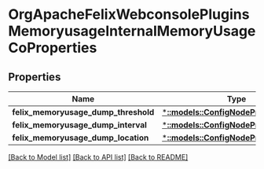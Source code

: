 # OrgApacheFelixWebconsolePluginsMemoryusageInternalMemoryUsageCoProperties

## Properties
Name | Type | Description | Notes
------------ | ------------- | ------------- | -------------
**felix_memoryusage_dump_threshold** | [***::models::ConfigNodePropertyInteger**](configNodePropertyInteger.md) |  | [optional] 
**felix_memoryusage_dump_interval** | [***::models::ConfigNodePropertyInteger**](configNodePropertyInteger.md) |  | [optional] 
**felix_memoryusage_dump_location** | [***::models::ConfigNodePropertyString**](configNodePropertyString.md) |  | [optional] 

[[Back to Model list]](../README.md#documentation-for-models) [[Back to API list]](../README.md#documentation-for-api-endpoints) [[Back to README]](../README.md)


